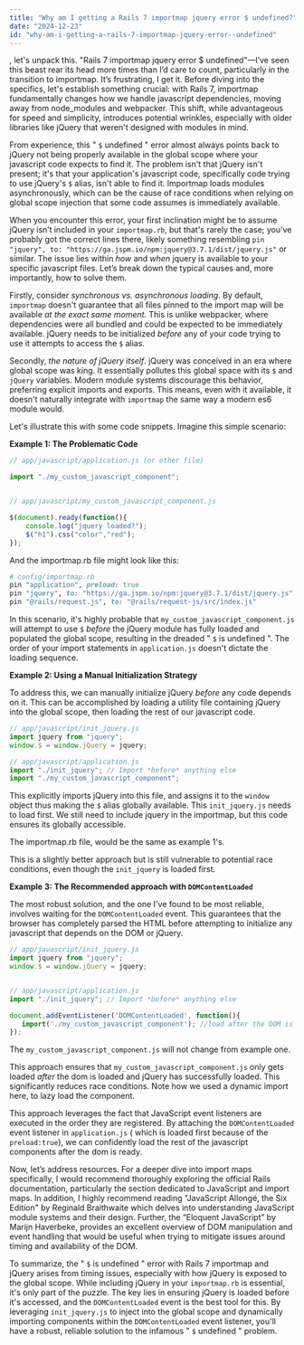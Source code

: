 ```yaml
---
title: "Why am I getting a Rails 7 importmap jquery error $ undefined?"
date: "2024-12-23"
id: "why-am-i-getting-a-rails-7-importmap-jquery-error--undefined"
---
```


, let's unpack this. "Rails 7 importmap jquery error $ undefined"—I’ve seen this beast rear its head more times than I’d care to count, particularly in the transition to importmap. It’s frustrating, I get it. Before diving into the specifics, let's establish something crucial: with Rails 7, importmap fundamentally changes how we handle javascript dependencies, moving away from node_modules and webpacker. This shift, while advantageous for speed and simplicity, introduces potential wrinkles, especially with older libraries like jQuery that weren't designed with modules in mind.

From experience, this " `$` undefined " error almost always points back to jQuery not being properly available in the global scope where your javascript code expects to find it. The problem isn't that jQuery isn't present; it's that your application's javascript code, specifically code trying to use jQuery's `$` alias, isn't able to find it. Importmap loads modules asynchronously, which can be the cause of race conditions when relying on global scope injection that some code assumes is immediately available.

When you encounter this error, your first inclination might be to assume jQuery isn’t included in your `importmap.rb`, but that's rarely the case; you’ve probably got the correct lines there, likely something resembling `pin "jquery", to: "https://ga.jspm.io/npm:jquery@3.7.1/dist/jquery.js"` or similar. The issue lies within *how* and *when* jquery is available to your specific javascript files. Let’s break down the typical causes and, more importantly, how to solve them.

Firstly, consider *synchronous vs. asynchronous loading*. By default, `importmap` doesn't guarantee that all files pinned to the import map will be available *at the exact same moment*. This is unlike webpacker, where dependencies were all bundled and could be expected to be immediately available. jQuery needs to be initialized *before* any of your code trying to use it attempts to access the `$` alias.

Secondly, *the nature of jQuery itself*. jQuery was conceived in an era where global scope was king. It essentially pollutes this global space with its `$` and `jQuery` variables. Modern module systems discourage this behavior, preferring explicit imports and exports. This means, even with it available, it doesn't naturally integrate with `importmap` the same way a modern es6 module would.

Let's illustrate this with some code snippets. Imagine this simple scenario:

**Example 1: The Problematic Code**

```javascript
// app/javascript/application.js (or other file)

import "./my_custom_javascript_component";


// app/javascript/my_custom_javascript_component.js

$(document).ready(function(){
    console.log("jquery loaded?");
    $("h1").css("color","red");
});
```
And the importmap.rb file might look like this:

```ruby
# config/importmap.rb
pin "application", preload: true
pin "jquery", to: "https://ga.jspm.io/npm:jquery@3.7.1/dist/jquery.js"
pin "@rails/request.js", to: "@rails/request-js/src/index.js"
```

In this scenario, it's highly probable that `my_custom_javascript_component.js` will attempt to use `$` *before* the jQuery module has fully loaded and populated the global scope, resulting in the dreaded " `$` is undefined ". The order of your import statements in `application.js` doesn't dictate the loading sequence.

**Example 2: Using a Manual Initialization Strategy**

To address this, we can manually initialize jQuery *before* any code depends on it. This can be accomplished by loading a utility file containing jQuery into the global scope, then loading the rest of our javascript code.

```javascript
// app/javascript/init_jquery.js
import jquery from "jquery";
window.$ = window.jQuery = jquery;

// app/javascript/application.js
import "./init_jquery"; // Import *before* anything else
import "./my_custom_javascript_component";
```

This explicitly imports jQuery into this file, and assigns it to the `window` object thus making the `$` alias globally available. This `init_jquery.js` needs to load first. We still need to include jquery in the importmap, but this code ensures its globally accessible.

The importmap.rb file, would be the same as example 1's.

This is a slightly better approach but is still vulnerable to potential race conditions, even though the `init_jquery` is loaded first.

**Example 3: The Recommended approach with `DOMContentLoaded`**

The most robust solution, and the one I've found to be most reliable, involves waiting for the `DOMContentLoaded` event. This guarantees that the browser has completely parsed the HTML before attempting to initialize any javascript that depends on the DOM or jQuery.

```javascript
// app/javascript/init_jquery.js
import jquery from "jquery";
window.$ = window.jQuery = jquery;


// app/javascript/application.js
import "./init_jquery"; // Import *before* anything else

document.addEventListener('DOMContentLoaded', function(){
   import('./my_custom_javascript_component'); //load after the DOM is ready
});
```

The `my_custom_javascript_component.js` will not change from example one.

This approach ensures that `my_custom_javascript_component.js` only gets loaded *after* the dom is loaded and jQuery has successfully loaded. This significantly reduces race conditions. Note how we used a dynamic import here, to lazy load the component.

This approach leverages the fact that JavaScript event listeners are executed in the order they are registered. By attaching the `DOMContentLoaded` event listener in `application.js` ( which is loaded first because of the `preload:true`), we can confidently load the rest of the javascript components after the dom is ready.

Now, let’s address resources. For a deeper dive into import maps specifically, I would recommend thoroughly exploring the official Rails documentation, particularly the section dedicated to JavaScript and import maps. In addition, I highly recommend reading "JavaScript Allongé, the Six Edition" by Reginald Braithwaite which delves into understanding JavaScript module systems and their design. Further, the “Eloquent JavaScript” by Marijn Haverbeke, provides an excellent overview of DOM manipulation and event handling that would be useful when trying to mitigate issues around timing and availability of the DOM.

To summarize, the " `$` is undefined " error with Rails 7 importmap and jQuery arises from timing issues, especially with how jQuery is exposed to the global scope. While including jQuery in your `importmap.rb` is essential, it's only part of the puzzle. The key lies in ensuring jQuery is loaded before it's accessed, and the `DOMContentLoaded` event is the best tool for this. By leveraging `init_jquery.js` to inject into the global scope and dynamically importing components within the `DOMContentLoaded` event listener, you'll have a robust, reliable solution to the infamous " `$` undefined " problem.
